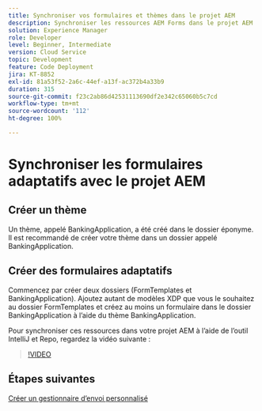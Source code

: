 ```yaml
---
title: Synchroniser vos formulaires et thèmes dans le projet AEM
description: Synchroniser les ressources AEM Forms dans le projet AEM
solution: Experience Manager
role: Developer
level: Beginner, Intermediate
version: Cloud Service
topic: Development
feature: Code Deployment
jira: KT-8852
exl-id: 81a53f52-2a6c-44ef-a13f-ac372b4a33b9
duration: 315
source-git-commit: f23c2ab86d42531113690df2e342c65060b5c7cd
workflow-type: tm+mt
source-wordcount: '112'
ht-degree: 100%

---
```


# Synchroniser les formulaires adaptatifs avec le projet AEM

## Créer un thème

Un thème, appelé BankingApplication, a été créé dans le dossier éponyme. Il est recommandé de créer votre thème dans un dossier appelé BankingApplication.

## Créer des formulaires adaptatifs

Commencez par créer deux dossiers (FormTemplates et BankingApplication). Ajoutez autant de modèles XDP que vous le souhaitez au dossier FormTemplates et créez au moins un formulaire dans le dossier BankingApplication à l’aide du thème BankingApplication.

Pour synchroniser ces ressources dans votre projet AEM à l’aide de l’outil IntelliJ et Repo, regardez la vidéo suivante :

>[!VIDEO](https://video.tv.adobe.com/v/336937?quality=12&learn=on)

## Étapes suivantes

[Créer un gestionnaire d’envoi personnalisé](./custom-submit-to-servlet.md)
